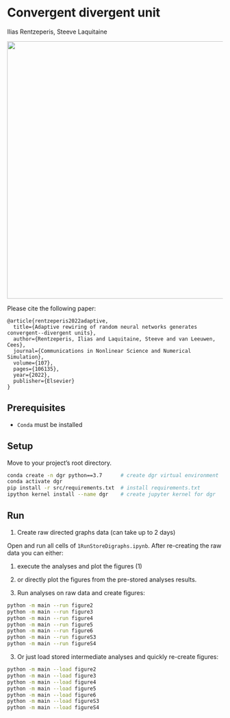 # Convergent divergent unit

Ilias Rentzeperis, Steeve Laquitaine

<p align="center">
  <img src="assets/cdhub.png" width="600">
</p>

Please cite the following paper:

```
@article{rentzeperis2022adaptive,
  title={Adaptive rewiring of random neural networks generates convergent--divergent​ units},
  author={Rentzeperis, Ilias and Laquitaine, Steeve and van Leeuwen, Cees},
  journal={Communications in Nonlinear Science and Numerical Simulation},
  volume={107},
  pages={106135},
  year={2022},
  publisher={Elsevier}
}
```

## Prerequisites

* `Conda` must be installed

## Setup

Move to your project’s root directory.

```bash
conda create -n dgr python==3.7      # create dgr virtual environment  
conda activate dgr
pip install -r src/requirements.txt  # install requirements.txt 
ipython kernel install --name dgr    # create jupyter kernel for dgr
```

## Run 

1. Create raw directed graphs data (can take up to 2 days)

Open and run all cells of `1RunStoreDigraphs.ipynb`. After re-creating
the raw data you can either:  
   1. execute the analyses and plot the figures (1)
   2. or directly plot the figures from the pre-stored analyses results.

1. Run analyses on raw data and create figures: 

```bash
python -m main --run figure2
python -m main --run figure3
python -m main --run figure4
python -m main --run figure5
python -m main --run figure6
python -m main --run figureS3
python -m main --run figureS4
```

3. Or just load stored intermediate analyses and quickly re-create figures:

```bash
python -m main --load figure2
python -m main --load figure3
python -m main --load figure4
python -m main --load figure5
python -m main --load figure6
python -m main --load figureS3
python -m main --load figureS4
```
